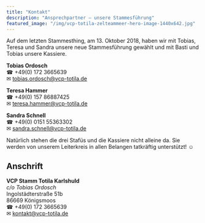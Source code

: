 ```yaml
---
title: "Kontakt"
description: "Ansprechpartner — unsere Stammesführung"
featured_image: "/img/vcp-totila-zelteammeer-hero-image-1440x642.jpg"
---
```


Auf dem letzten Stammesthing, am 13. Oktober 2018, haben wir mit Tobias, Teresa und Sandra unsere neue Stammesführung gewählt und mit Basti und Tobias unsere Kassiere.

**Tobias Ordosch**
<br>☎&nbsp;+49(0) 172 3665639
<br>✉&nbsp;tobias.ordosch@vcp-totila.de

**Teresa Hammer**
<br>☎&nbsp;+49(0) 157 86887425
<br>✉&nbsp;teresa.hammer@vcp-totila.de

**Sandra Schnell**
<br>☎&nbsp;+49(0) 0151 55363302
<br>✉&nbsp;sandra.schnell@vcp-totila.de

Natürlich stehen die drei Stafüs und die Kassiere nicht alleine da. Sie werden von unserem Leiterkreis in allen Belangen tatkräftig unterstützt! ☺

## Anschrift

**VCP Stamm Totila Karlshuld**
<br>*c/o Tobias Ordosch*
<br>Ingolstädterstraße 51b
<br>86669 Königsmoos
<br>☎&nbsp;+49(0) 172 3665639
<br>✉&nbsp;kontakt@vcp-totila.de